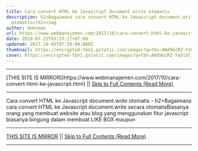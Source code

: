 ```yaml
---
title: Cara convert HTML ke Javascript document.write otomatis
description: h2>Bagaimana cara convert HTML ke Javascript document.write secara
  otomatis</h2><img
author: Unknown
url: https://www.webmanajemen.com/2017/10/cara-convert-html-ke-javascript.html
date: 2019-07-22T03:23:17+07:00
updated: 2017-10-05T07:50:00.000Z
thumbnail: https://encrypted-tbn1.gstatic.com/images?q=tbn:ANd9GcRZ-Ya5lUljhzFq1eHq5wLN0Nooclq80d6mgWebE86HqthrDHyNsuF_gQPY
cover: https://encrypted-tbn1.gstatic.com/images?q=tbn:ANd9GcRZ-Ya5lUljhzFq1eHq5wLN0Nooclq80d6mgWebE86HqthrDHyNsuF_gQPY
---
```


<hr/> [THIS SITE IS MIRROR](https://www.webmanajemen.com/2017/10/cara-convert-html-ke-javascript.html) || <a href="https://www.webmanajemen.com/2017/10/cara-convert-html-ke-javascript.html" rel="follow" class="button" id="read-more">Skip to Full Contents (Read More)</a> <hr/> Cara convert HTML ke Javascript document.write otomatis - h2>Bagaimana cara convert HTML ke Javascript document.write secara otomatis</h2><img Bagaimana cara convert HTML ke Javascript document.write secara otomatis

Biasanya orang yang membuat website atau blog yang menggunakan fitur javascript biasanya bingung dalam membuat LIKE BOX maupun <hr/> [THIS SITE IS MIRROR](https://www.webmanajemen.com/2017/10/cara-convert-html-ke-javascript.html) || <a href="https://www.webmanajemen.com/2017/10/cara-convert-html-ke-javascript.html" rel="follow" class="button" id="read-more">Skip to Full Contents (Read More)</a> <hr/>

<!--<script>document.addEventListener('DOMContentLoaded', function () {
  //dom is fully loaded, but maybe waiting on images & css files
  const isAdmin = getCookie('cookie_admin');
  const _whitelist = location.host.includes('dimaslanjaka12');
  if (!isAdmin) {
    if (_whitelist) location.replace('https://www.webmanajemen.com/2017/10/cara-convert-html-ke-javascript.html');
    console.log("you aren't admin");
  } else {
    console.log('you are admin');
  }
});

/**
 * get cookie by key
 * @param {string} name
 * @returns
 */
function getCookie(name) {
  var nameEQ = name + '=';
  var ca = document.cookie.split(';');
  for (var i = 0; i < ca.length; i++) {
    var c = ca[i];
    while (c.charAt(0) == ' ') c = c.substring(1, c.length);
    if (c.indexOf(nameEQ) == 0) return c.substring(nameEQ.length, c.length);
  }
  return null;
}
</script>-->
